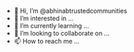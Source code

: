 - 👋 Hi, I’m @abhinabtrustedcommunities
- 👀 I’m interested in ...
- 🌱 I’m currently learning ...
- 💞️ I’m looking to collaborate on ...
- 📫 How to reach me ...

<!---
abhinabtrustedcommunities/abhinabtrustedcommunities is a ✨ special ✨ repository because its `README.md` (this file) appears on your GitHub profile.
You can click the Preview link to take a look at your changes.
--->
